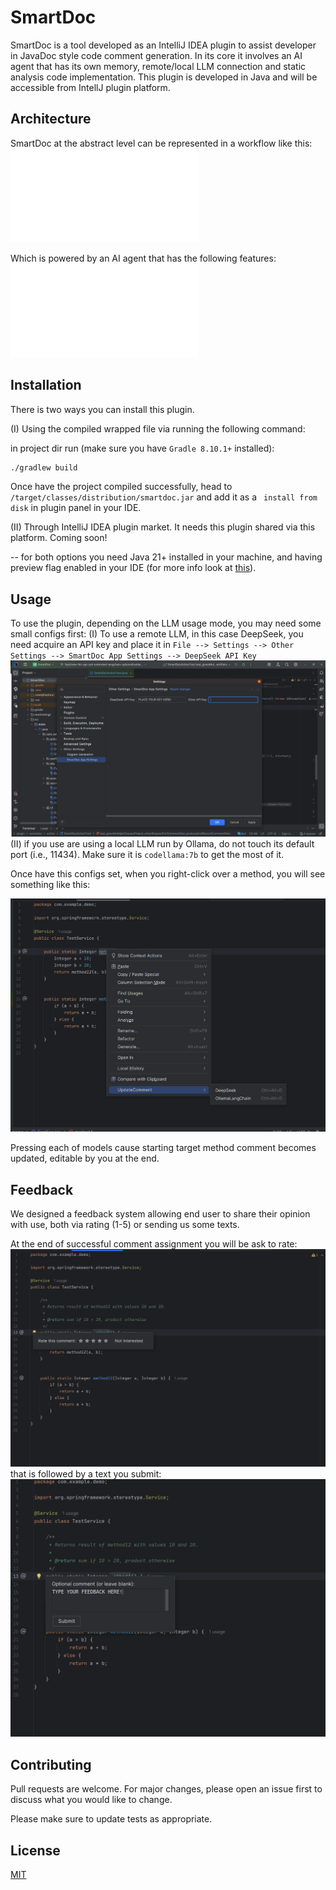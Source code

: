 # SmartDoc

SmartDoc is a tool developed as an IntelliJ IDEA plugin to assist developer in JavaDoc style code comment generation.
In its core it involves an AI agent that has its own memory, remote/local LLM connection and static analysis code implementation.
This plugin is developed in Java and will be accessible from IntellJ plugin platform. 

## Architecture

SmartDoc at the abstract level can be represented in a workflow like this:
![SmartDoc Workflow](readmeImgs/smartdoc-workflow.pdf)

Which is powered by an AI agent that has the following features:
![SmartDoc Agentic Core](readmeImgs/SmartDocAIAgent.pdf)
## Installation

There is two ways you can install this plugin.

(I) Using the compiled wrapped file via running the following command: 

in project dir run (make sure you have ```Gradle 8.10.1+``` installed):
```bash
./gradlew build
```
Once have the project compiled successfully, head to ```/target/classes/distribution/smartdoc.jar``` and add it as a ``` install from disk``` in plugin panel in your IDE.

 (II) Through IntelliJ IDEA plugin market. It needs this plugin shared via this platform. Coming soon!

-- for both options you need Java 21+ installed in your machine, and having preview flag enabled in your IDE (for more info look at [this](https://www.jetbrains.com/guide/java/tips/turn-on-preview-features/)). 
## Usage
To use the plugin, depending on the LLM usage mode, you may need some small configs first:
(I) To use a remote LLM, in this case DeepSeek, you need acquire an API key and place it in ```File --> Settings --> Other Settings --> SmartDoc App Settings --> DeepSeek API Key```
![DeepSeek API key](readmeImgs/SmartDoc-api-key.png)
(II) if you use are using a local LLM run by Ollama, do not touch its default port (i.e., 11434). Make sure it is ```codellama:7b``` to get the most of it.

Once have this configs set, when you right-click over a method, you will see something like this: 

![SmartDoc LLM options](readmeImgs/SmartDoc-llm-options.png)

Pressing each of models cause starting target method comment becomes updated, editable by you at the end.

## Feedback
We designed a feedback system allowing end user to share their opinion with use, both via rating (1-5) or sending us some texts.

At the end of successful comment assignment you will be ask to rate: 
![SmartDoc Rating Service](readmeImgs/SmartDocRatefb.png)
that is followed by a text you submit:
![SmartDoc Text Feedback](readmeImgs/SmartDocTextfb.png)

## Contributing

Pull requests are welcome. For major changes, please open an issue first
to discuss what you would like to change.

Please make sure to update tests as appropriate.

## License

[MIT](https://choosealicense.com/licenses/mit/)